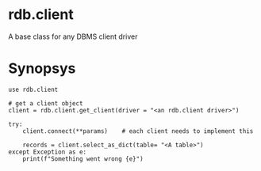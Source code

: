 # rdb.client
A base class for any DBMS client driver


# Synopsys

    use rdb.client

    # get a client object
    client = rdb.client.get_client(driver = "<an rdb.client driver>")

    try:
        client.connect(**params)    # each client needs to implement this

        records = client.select_as_dict(table= "<A table>")
    except Exception as e:
        print(f"Something went wrong {e}")
